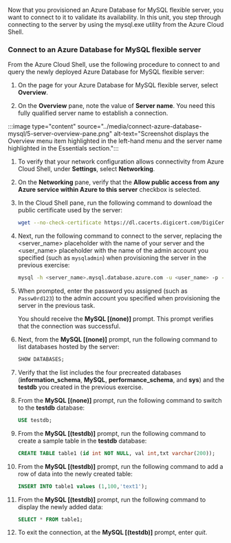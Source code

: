 Now that you provisioned an Azure Database for MySQL flexible server, you want to connect to it to validate its availability. In this unit, you step through connecting to the server by using the mysql.exe utility from the Azure Cloud Shell.

### Connect to an Azure Database for MySQL flexible server

From the Azure Cloud Shell, use the following procedure to connect to and query the newly deployed Azure Database for MySQL flexible server:

1. On the page for your Azure Database for MySQL flexible server, select **Overview**.

1. On the **Overview** pane, note the value of **Server name**. You need this fully qualified server name to establish a connection.

:::image type="content" source="../media/connect-azure-database-mysql/5-server-overview-pane.png" alt-text="Screenshot displays the Overview menu item highlighted in the left-hand menu and the server name highlighted in the Essentials section.":::

1. To verify that your network configuration allows connectivity from Azure Cloud Shell, under **Settings**, select **Networking**.

1. On the **Networking** pane, verify that the **Allow public access from any Azure service within Azure to this server** checkbox is selected.

1. In the Cloud Shell pane, run the following command to download the public certificate used by the server:

   ```bash
   wget --no-check-certificate https://dl.cacerts.digicert.com/DigiCertGlobalRootCA.crt.pem
   ```

1. Next, run the following command to connect to the server, replacing the <server_name> placeholder with the name of your server and the <user_name> placeholder with the name of the admin account you specified (such as `mysqladmin`) when provisioning the server in the previous exercise:

   ```bash
   mysql -h <server_name>.mysql.database.azure.com -u <user_name> -p --ssl-mode=VERIFY_IDENTITY --ssl-ca=DigiCertGlobalRootCA.crt.pem
   ```

1. When prompted, enter the password you assigned (such as `Passw0rd123`) to the admin account you specified when provisioning the server in the previous task.

    You should receive the **MySQL [(none)]** prompt. This prompt verifies that the connection was successful.

1. Next, from the **MySQL [(none)]** prompt, run the following command to list databases hosted by the server:

      ```sql
      SHOW DATABASES;
      ```

1. Verify that the list includes the four precreated databases (**information_schema**, **MySQL**, **performance_schema**, and **sys**) and the **testdb** you created in the previous exercise.

1. From the **MySQL [(none)]** prompt, run the following command to switch to the **testdb** database:

      ```sql
      USE testdb;
      ```

1. From the **MySQL [(testdb)]** prompt, run the following command to create a sample table in the **testdb** database:

      ```sql
      CREATE TABLE table1 (id int NOT NULL, val int,txt varchar(200));
      ```

1. From the **MySQL [(testdb)]** prompt, run the following command to add a row of data into the newly created table:

      ```sql
      INSERT INTO table1 values (1,100,'text1');
      ```

1. From the **MySQL [(testdb)]** prompt, run the following command to display the newly added data:

      ```sql
      SELECT * FROM table1;
      ```

1. To exit the connection, at the **MySQL [(testdb)]** prompt, enter *quit*.
